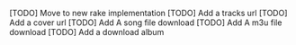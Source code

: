 [TODO] Move to new rake implementation
[TODO] Add a tracks url
[TODO] Add a cover url
[TODO] Add A song file download
[TODO] Add A m3u file download
[TODO] Add a download album
